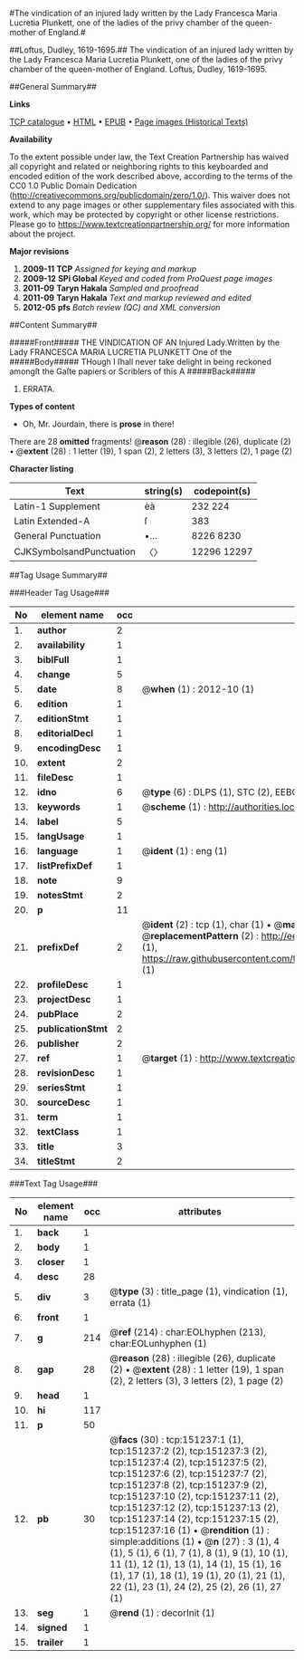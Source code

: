 #The vindication of an injured lady written by the Lady Francesca Maria Lucretia Plunkett, one of the ladies of the privy chamber of the queen-mother of England.#

##Loftus, Dudley, 1619-1695.##
The vindication of an injured lady written by the Lady Francesca Maria Lucretia Plunkett, one of the ladies of the privy chamber of the queen-mother of England.
Loftus, Dudley, 1619-1695.

##General Summary##

**Links**

[TCP catalogue](http://www.ota.ox.ac.uk/tcp/)  • 
[HTML](http://tei.it.ox.ac.uk/tcp/Texts-HTML/free/A88/A88428.html)  • 
[EPUB](http://tei.it.ox.ac.uk/tcp/Texts-EPUB/free/A88/A88428.epub) • 
[Page images (Historical Texts)](https://historicaltexts.jisc.ac.uk/eebo-42475105e)

**Availability**

To the extent possible under law, the Text Creation Partnership has waived all copyright and related or neighboring rights to this keyboarded and encoded edition of the work described above, according to the terms of the CC0 1.0 Public Domain Dedication (http://creativecommons.org/publicdomain/zero/1.0/). This waiver does not extend to any page images or other supplementary files associated with this work, which may be protected by copyright or other license restrictions. Please go to https://www.textcreationpartnership.org/ for more information about the project.

**Major revisions**

1. __2009-11__ __TCP__ *Assigned for keying and markup*
1. __2009-12__ __SPi Global__ *Keyed and coded from ProQuest page images*
1. __2011-09__ __Taryn Hakala__ *Sampled and proofread*
1. __2011-09__ __Taryn Hakala__ *Text and markup reviewed and edited*
1. __2012-05__ __pfs__ *Batch review (QC) and XML conversion*

##Content Summary##

#####Front#####
THE VINDICATION OF AN Injured Lady.Written by the Lady FRANCESCA MARIA LUCRETIA PLUNKETT One of the 
#####Body#####
THough I ſhall never take delight in being reckoned amongſt the Gaſte papiers or Scriblers of this A
#####Back#####

1. ERRATA.

**Types of content**

  * Oh, Mr. Jourdain, there is **prose** in there!

There are 28 **omitted** fragments! 
 @__reason__ (28) : illegible (26), duplicate (2)  •  @__extent__ (28) : 1 letter (19), 1 span (2), 2 letters (3), 3 letters (2), 1 page (2)

**Character listing**


|Text|string(s)|codepoint(s)|
|---|---|---|
|Latin-1 Supplement|èà|232 224|
|Latin Extended-A|ſ|383|
|General Punctuation|•…|8226 8230|
|CJKSymbolsandPunctuation|〈〉|12296 12297|

##Tag Usage Summary##

###Header Tag Usage###

|No|element name|occ|attributes|
|---|---|---|---|
|1.|__author__|2||
|2.|__availability__|1||
|3.|__biblFull__|1||
|4.|__change__|5||
|5.|__date__|8| @__when__ (1) : 2012-10 (1)|
|6.|__edition__|1||
|7.|__editionStmt__|1||
|8.|__editorialDecl__|1||
|9.|__encodingDesc__|1||
|10.|__extent__|2||
|11.|__fileDesc__|1||
|12.|__idno__|6| @__type__ (6) : DLPS (1), STC (2), EEBO-CITATION (1), OCLC (1), VID (1)|
|13.|__keywords__|1| @__scheme__ (1) : http://authorities.loc.gov/ (1)|
|14.|__label__|5||
|15.|__langUsage__|1||
|16.|__language__|1| @__ident__ (1) : eng (1)|
|17.|__listPrefixDef__|1||
|18.|__note__|9||
|19.|__notesStmt__|2||
|20.|__p__|11||
|21.|__prefixDef__|2| @__ident__ (2) : tcp (1), char (1)  •  @__matchPattern__ (2) : ([0-9\-]+):([0-9IVX]+) (1), (.+) (1)  •  @__replacementPattern__ (2) : http://eebo.chadwyck.com/downloadtiff?vid=$1&page=$2 (1), https://raw.githubusercontent.com/textcreationpartnership/Texts/master/tcpchars.xml#$1 (1)|
|22.|__profileDesc__|1||
|23.|__projectDesc__|1||
|24.|__pubPlace__|2||
|25.|__publicationStmt__|2||
|26.|__publisher__|2||
|27.|__ref__|1| @__target__ (1) : http://www.textcreationpartnership.org/docs/. (1)|
|28.|__revisionDesc__|1||
|29.|__seriesStmt__|1||
|30.|__sourceDesc__|1||
|31.|__term__|1||
|32.|__textClass__|1||
|33.|__title__|3||
|34.|__titleStmt__|2||


###Text Tag Usage###

|No|element name|occ|attributes|
|---|---|---|---|
|1.|__back__|1||
|2.|__body__|1||
|3.|__closer__|1||
|4.|__desc__|28||
|5.|__div__|3| @__type__ (3) : title_page (1), vindication (1), errata (1)|
|6.|__front__|1||
|7.|__g__|214| @__ref__ (214) : char:EOLhyphen (213), char:EOLunhyphen (1)|
|8.|__gap__|28| @__reason__ (28) : illegible (26), duplicate (2)  •  @__extent__ (28) : 1 letter (19), 1 span (2), 2 letters (3), 3 letters (2), 1 page (2)|
|9.|__head__|1||
|10.|__hi__|117||
|11.|__p__|50||
|12.|__pb__|30| @__facs__ (30) : tcp:151237:1 (1), tcp:151237:2 (2), tcp:151237:3 (2), tcp:151237:4 (2), tcp:151237:5 (2), tcp:151237:6 (2), tcp:151237:7 (2), tcp:151237:8 (2), tcp:151237:9 (2), tcp:151237:10 (2), tcp:151237:11 (2), tcp:151237:12 (2), tcp:151237:13 (2), tcp:151237:14 (2), tcp:151237:15 (2), tcp:151237:16 (1)  •  @__rendition__ (1) : simple:additions (1)  •  @__n__ (27) : 3 (1), 4 (1), 5 (1), 6 (1), 7 (1), 8 (1), 9 (1), 10 (1), 11 (1), 12 (1), 13 (1), 14 (1), 15 (1), 16 (1), 17 (1), 18 (1), 19 (1), 20 (1), 21 (1), 22 (1), 23 (1), 24 (2), 25 (2), 26 (1), 27 (1)|
|13.|__seg__|1| @__rend__ (1) : decorInit (1)|
|14.|__signed__|1||
|15.|__trailer__|1||
